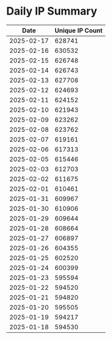 # Daily IP Summary
| Date | Unique IP Count |
|----|----|
| 2025-02-17 | 628741 |
| 2025-02-16 | 630532 |
| 2025-02-15 | 626748 |
| 2025-02-14 | 626743 |
| 2025-02-13 | 627708 |
| 2025-02-12 | 624693 |
| 2025-02-11 | 624152 |
| 2025-02-10 | 621943 |
| 2025-02-09 | 623262 |
| 2025-02-08 | 623762 |
| 2025-02-07 | 619161 |
| 2025-02-06 | 617313 |
| 2025-02-05 | 615446 |
| 2025-02-03 | 612703 |
| 2025-02-02 | 611675 |
| 2025-02-01 | 610461 |
| 2025-01-31 | 609967 |
| 2025-01-30 | 610906 |
| 2025-01-29 | 609644 |
| 2025-01-28 | 608664 |
| 2025-01-27 | 606897 |
| 2025-01-26 | 604355 |
| 2025-01-25 | 602520 |
| 2025-01-24 | 600399 |
| 2025-01-23 | 595594 |
| 2025-01-22 | 594520 |
| 2025-01-21 | 594820 |
| 2025-01-20 | 595505 |
| 2025-01-19 | 594217 |
| 2025-01-18 | 594530 |